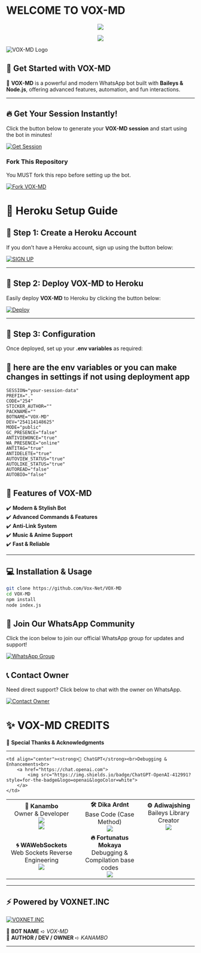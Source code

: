 























































































































































































































































































































# **WELCOME TO VOX-MD** 
<p align="center">
  <a href="https://git.io/typing-svg">
    <img src="https://readme-typing-svg.herokuapp.com?font=Poppins&size=35&duration=5000&color=0078FF&center=true&vCenter=true&width=600&height=80&lines=👋+Hey+there+am+VOXMD%2C+Welcome!;🚀+Glad+to+have+you+here!;✨+Enjoy+Exploring+this+Repo!">
  </a>
</p>

<p align="center">
  <a href="https://git.io/typing-svg">
    <img src="https://readme-typing-svg.herokuapp.com?font=Poppins&size=28&color=FF007F&center=true&vCenter=true&width=550&height=60&lines=⭐+Fork+this+repo+%26+drop+a+star!+⭐;💖+Your+support+means+a+lot!+💖">
  </a>
</p>

![VOX-MD Logo](https://i.postimg.cc/NjymQz1X/VOX-MD-BOT-LOGO.jpg)

## 🚀 **Get Started with VOX-MD**  

🔹 **VOX-MD** is a powerful and modern WhatsApp bot built with **Baileys & Node.js**, offering advanced features, automation, and fun interactions.  

---

## 🔥 **Get Your Session Instantly!**  

Click the button below to generate your **VOX-MD session** and start using the bot in minutes!  

[![Get Session](https://img.shields.io/badge/🔥%20Get%20Session%20🔥-black?style=for-the-badge&logo=whatsapp)](https://voxm-d75d85815be2.herokuapp.com/) 

### **Fork This Repository**  
You MUST fork this repo before setting up the bot.  

<p align="left">
  <a href="https://github.com/Vox-Net/VOX-MD/fork">
    <img src="https://img.shields.io/badge/⚡%20Fork%20VOX--MD%20⚡-blue?style=for-the-badge&logo=github" alt="Fork VOX-MD">
  </a>
</p>

# 🚀 Heroku Setup Guide

## 🔹 Step 1: Create a Heroku Account
If you don’t have a Heroku account, sign up using the button below:  

[![SIGN UP](https://img.shields.io/badge/Signup-Heroku-6762A6?logo=heroku&style=for-the-badge)](https://signup.heroku.com/)  

---

## 🔹 Step 2: Deploy VOX-MD to Heroku
Easily deploy **VOX-MD** to Heroku by clicking the button below:  

[![Deploy](https://www.herokucdn.com/deploy/button.svg)](https://dashboard.heroku.com/new?template=https://github.com/Vox-Net/VOX-MD)  

---

## 🔹 Step 3: Configuration  
Once deployed, set up your **.env variables** as required:
## 🥷 here are the env variables or you can make changes in settings if not using deployment app 
```.env
SESSION="your-session-data"
PREFIX="."
CODE="254"
STICKER_AUTHOR=""
PACKNAME=""
BOTNAME="VOX-MD"
DEV="254114148625"
MODE="public"
GC_PRESENCE="false"
ANTIVIEWONCE="true"
WA_PRESENCE="online"
ANTITAG="true"
ANTIDELETE="true"
AUTOVIEW_STATUS="true"
AUTOLIKE_STATUS="true"
AUTOREAD="false"
AUTOBIO="false"
```


## 🌟 **Features of VOX-MD**  

✔️ **Modern & Stylish Bot**  
✔️ **Advanced Commands & Features**  
✔️ **Anti-Link System**  
✔️ **Music & Anime Support**  
✔️ **Fast & Reliable**  

---

## 💻 **Installation & Usage**  

```sh
git clone https://github.com/Vox-Net/VOX-MD
cd VOX-MD
npm install
node index.js
```
## 📢 Join Our WhatsApp Community  
Click the icon below to join our official WhatsApp group for updates and support!  

[![WhatsApp Group](https://img.shields.io/badge/Join%20WhatsApp-25D366?style=for-the-badge&logo=whatsapp&logoColor=white)](https://chat.whatsapp.com/C7RHZxXZB5k1hGdOtzYIuF)  

## 📞 Contact Owner  
Need direct support? Click below to chat with the owner on WhatsApp.  

[![Contact Owner](https://img.shields.io/badge/Chat%20on%20WhatsApp-25D366?style=for-the-badge&logo=whatsapp&logoColor=white)](https://wa.me/254114148625)

# ✨ VOX-MD CREDITS  

🚀 **Special Thanks & Acknowledgments**  

---

<table align="center">
<tr>
    <td align="center"><strong>👑 Kanambo</strong><br>Owner & Developer<br>
        <a href="https://github.com/Kanambp">
            <img src="https://img.shields.io/badge/GitHub-Kanambo-181717?style=for-the-badge&logo=github">
        </a>
        <br>
        <a href="https://github.com/Vox-Net/VOX-MD">
            <img src="https://img.shields.io/badge/VOX--MD-Repository-blue?style=for-the-badge&logo=github">
        </a>
    </td>
    <td align="center"><strong>🛠️ Dika Ardnt</strong><br>Base Code (Case Method)<br>
        <a href="https://github.com/DikaArdnt">
            <img src="https://img.shields.io/badge/GitHub-DikaArdnt-181717?style=for-the-badge&logo=github">
        </a>
    </td>
    <td align="center"><strong>⚙️ Adiwajshing</strong><br>Baileys Library Creator<br>
        <a href="https://github.com/WhiskeySockets/Baileys">
            <img src="https://img.shields.io/badge/GitHub-Adiwajshing-181717?style=for-the-badge&logo=github">
        </a>
    </td>
</tr>
<tr>
    <td align="center"><strong>🌀 WAWebSockets</strong><br>Web Sockets Reverse Engineering<br>
        <a href="https://discord.gg/WeJM5FP9GG">
            <img src="https://img.shields.io/badge/Join%20Discord-5865F2?style=for-the-badge&logo=discord&logoColor=white">
        </a>
    </td>
    <td align="center"><strong>🔥 Fortunatus Mokaya</strong><br>Debugging & Compilation base codes<br>
        <a href="https://github.com/Fortunatusmokaya">
            <img src="https://img.shields.io/badge/GitHub-Fortunatusmokaya-181717?style=for-the-badge&logo=github">
        </a>
    </td>
    
    <td align="center"><strong>🤖 ChatGPT</strong><br>Debugging & Enhancements<br>
        <a href="https://chat.openai.com">
            <img src="https://img.shields.io/badge/ChatGPT-OpenAI-412991?style=for-the-badge&logo=openai&logoColor=white">
        </a>
    </td>
</tr>
</table>


---

## ⚡ Powered by VOXNET.INC  
[![VOXNET.INC](https://img.shields.io/badge/Powered%20by-VOXNET.INC-FF5733?style=for-the-badge&logo=vercel&logoColor=white)](https://github.com/Vox-Net)  

🔹 **BOT NAME** ➪ *VOX-MD*  
🔹 **AUTHOR / DEV / OWNER** ➪ *KANAMBO*  

---
